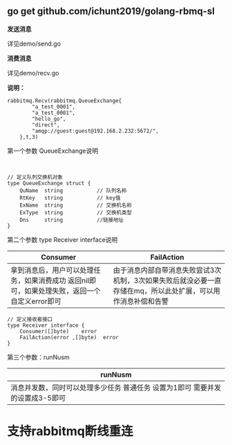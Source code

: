 ## go get github.com/ichunt2019/golang-rbmq-sl

**发送消息**

详见demo/send.go



**消费消息**

详见demo/recv.go





**说明：**


```
rabbitmq.Recv(rabbitmq.QueueExchange{
		"a_test_0001",
		"a_test_0001",
		"hello_go",
		"direct",
		"amqp://guest:guest@192.168.2.232:5672/",
	},t,3)
```



第一个参数 QueueExchange说明

```

	
// 定义队列交换机对象
type QueueExchange struct {
	QuName  string           // 队列名称
	RtKey   string           // key值
	ExName  string           // 交换机名称
	ExType  string           // 交换机类型
	Dns     string           //链接地址
}

```


第二个参数 type Receiver interface说明

| Consumer | FailAction |
| ------- | ------- |
|拿到消息后，用户可以处理任务，如果消费成功 返回nil即可，如果处理失败，返回一个自定义error即可         |      由于消息内部自带消息失败尝试3次机制，3次如果失败后就没必要一直存储在mq，所以此处扩展，可以用作消息补偿和告警     |





```
// 定义接收者接口
type Receiver interface {
	Consumer([]byte)    error
	FailAction(error ,[]byte)  error
}
```


第三个参数：runNusm


| runNusm |
| ------- | 
|   消息并发数，同时可以处理多少任务 普通任务 设置为1即可   需要并发的设置成3-5即可      |



# 支持rabbitmq断线重连
























